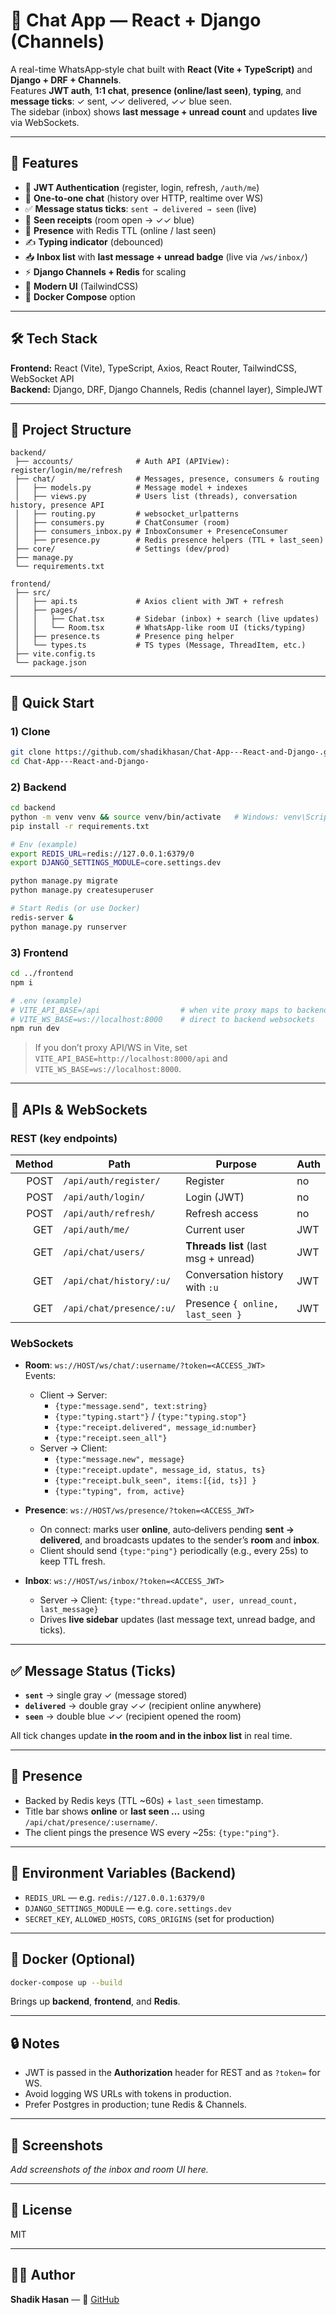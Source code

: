 # 💬 Chat App — React + Django (Channels)

A real-time WhatsApp‑style chat built with **React (Vite + TypeScript)** and **Django + DRF + Channels**.  
Features **JWT auth**, **1:1 chat**, **presence (online/last seen)**, **typing**, and **message ticks**: ✓ sent, ✓✓ delivered, ✓✓ blue seen.  
The sidebar (inbox) shows **last message + unread count** and updates **live** via WebSockets.

---

## 📌 Features

- 🔑 **JWT Authentication** (register, login, refresh, `/auth/me`)
- 💬 **One‑to‑one chat** (history over HTTP, realtime over WS)
- ✅ **Message status ticks**: `sent → delivered → seen` (live)
- 👀 **Seen receipts** (room open → ✓✓ blue)
- 📶 **Presence** with Redis TTL (online / last seen)
- ✍️ **Typing indicator** (debounced)
- 📥 **Inbox list** with **last message + unread badge** (live via `/ws/inbox/`)
- ⚡ **Django Channels + Redis** for scaling
- 🎨 **Modern UI** (TailwindCSS)
- 🐳 **Docker Compose** option

---

## 🛠 Tech Stack

**Frontend:** React (Vite), TypeScript, Axios, React Router, TailwindCSS, WebSocket API  
**Backend:** Django, DRF, Django Channels, Redis (channel layer), SimpleJWT

---

## 📂 Project Structure

```
backend/
 ├── accounts/              # Auth API (APIView): register/login/me/refresh
 ├── chat/                  # Messages, presence, consumers & routing
 │   ├── models.py          # Message model + indexes
 │   ├── views.py           # Users list (threads), conversation history, presence API
 │   ├── routing.py         # websocket_urlpatterns
 │   ├── consumers.py       # ChatConsumer (room)
 │   ├── consumers_inbox.py # InboxConsumer + PresenceConsumer
 │   ├── presence.py        # Redis presence helpers (TTL + last_seen)
 ├── core/                  # Settings (dev/prod)
 ├── manage.py
 └── requirements.txt

frontend/
 ├── src/
 │   ├── api.ts             # Axios client with JWT + refresh
 │   ├── pages/
 │   │   ├── Chat.tsx       # Sidebar (inbox) + search (live updates)
 │   │   └── Room.tsx       # WhatsApp-like room UI (ticks/typing)
 │   ├── presence.ts        # Presence ping helper
 │   └── types.ts           # TS types (Message, ThreadItem, etc.)
 ├── vite.config.ts
 └── package.json
```

---

## 🚀 Quick Start

### 1) Clone
```bash
git clone https://github.com/shadikhasan/Chat-App---React-and-Django-.git
cd Chat-App---React-and-Django-
```

### 2) Backend
```bash
cd backend
python -m venv venv && source venv/bin/activate   # Windows: venv\Scripts\activate
pip install -r requirements.txt

# Env (example)
export REDIS_URL=redis://127.0.0.1:6379/0
export DJANGO_SETTINGS_MODULE=core.settings.dev

python manage.py migrate
python manage.py createsuperuser

# Start Redis (or use Docker)
redis-server &
python manage.py runserver
```

### 3) Frontend
```bash
cd ../frontend
npm i

# .env (example)
# VITE_API_BASE=/api                  # when vite proxy maps to backend
# VITE_WS_BASE=ws://localhost:8000    # direct to backend websockets
npm run dev
```

> If you don’t proxy API/WS in Vite, set `VITE_API_BASE=http://localhost:8000/api` and `VITE_WS_BASE=ws://localhost:8000`.

---

## 🔌 APIs & WebSockets

### REST (key endpoints)
| Method | Path                      | Purpose                             | Auth |
|-------:|---------------------------|-------------------------------------|------|
| POST   | `/api/auth/register/`     | Register                            | no   |
| POST   | `/api/auth/login/`        | Login (JWT)                         | no   |
| POST   | `/api/auth/refresh/`      | Refresh access                      | no   |
| GET    | `/api/auth/me/`           | Current user                        | JWT  |
| GET    | `/api/chat/users/`        | **Threads list** (last msg + unread)| JWT  |
| GET    | `/api/chat/history/:u/`   | Conversation history with `:u`      | JWT  |
| GET    | `/api/chat/presence/:u/`  | Presence `{ online, last_seen }`    | JWT  |

### WebSockets
- **Room**: `ws://HOST/ws/chat/:username/?token=<ACCESS_JWT>`  
  Events:
  - Client → Server:
    - `{type:"message.send", text:string}`
    - `{type:"typing.start"}` / `{type:"typing.stop"}`
    - `{type:"receipt.delivered", message_id:number}`
    - `{type:"receipt.seen_all"}`
  - Server → Client:
    - `{type:"message.new", message}`
    - `{type:"receipt.update", message_id, status, ts}`
    - `{type:"receipt.bulk_seen", items:[{id, ts}] }`
    - `{type:"typing", from, active}`

- **Presence**: `ws://HOST/ws/presence/?token=<ACCESS_JWT>`  
  - On connect: marks user **online**, auto‑delivers pending **sent → delivered**, and broadcasts updates to the sender’s **room** and **inbox**.
  - Client should send `{type:"ping"}` periodically (e.g., every 25s) to keep TTL fresh.

- **Inbox**: `ws://HOST/ws/inbox/?token=<ACCESS_JWT>`  
  - Server → Client: `{type:"thread.update", user, unread_count, last_message}`  
  - Drives **live sidebar** updates (last message text, unread badge, and ticks).

---

## ✅ Message Status (Ticks)

- **`sent`** → single gray ✓ (message stored)
- **`delivered`** → double gray ✓✓ (recipient online anywhere)
- **`seen`** → double blue ✓✓ (recipient opened the room)

All tick changes update **in the room and in the inbox list** in real time.

---

## 🧠 Presence

- Backed by Redis keys (TTL ~60s) + `last_seen` timestamp.
- Title bar shows **online** or **last seen …** using `/api/chat/presence/:username/`.
- The client pings the presence WS every ~25s: `{type:"ping"}`.

---

## 🧩 Environment Variables (Backend)

- `REDIS_URL` — e.g. `redis://127.0.0.1:6379/0`
- `DJANGO_SETTINGS_MODULE` — e.g. `core.settings.dev`
- `SECRET_KEY`, `ALLOWED_HOSTS`, `CORS_ORIGINS` (set for production)

---

## 🐳 Docker (Optional)
```bash
docker-compose up --build
```
Brings up **backend**, **frontend**, and **Redis**.

---

## 🔒 Notes

- JWT is passed in the **Authorization** header for REST and as `?token=` for WS.
- Avoid logging WS URLs with tokens in production.
- Prefer Postgres in production; tune Redis & Channels.

---

## 📸 Screenshots
_Add screenshots of the inbox and room UI here._

---

## 📜 License
MIT

---

## 👨‍💻 Author
**Shadik Hasan** — 🐙 [GitHub](https://github.com/shadikhasan)

